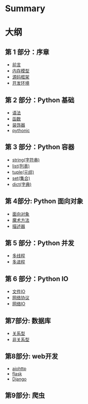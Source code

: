 # Summary
# 大纲

## 第 1 部分：序章

- [前言](README.md)
- [内存模型](objects/序章/内存模型.md)
- [源码框架](objects/序章/源代码.md)
- [开发环境](objects/序章/python部署.md)
## 第 2 部分：Python 基础 
- [语法](objects/基础/语法.md)
- [函数](objects/基础/函数.md)
- [装饰器](objects/基础/装饰器.md)
- [pythonic](objects/基础/python小技巧.md)

## 第 3 部分：Python 容器
- [string(字符串)](objects/容器/string.md)
- [list(列表)](objects/容器/list.md)
- [tuple(元组)](objects/容器/tuple.md)
- [set(集合)](objects/容器/set.md)
- [dict(字典)](objects/容器/dict.md)

## 第 4部分: Python 面向对象
- [面向对象](objects/面向对象/面向对象.md)
- [魔术方法](objects/面向对象/魔术方法.md)
- [描述器](objects/面向对象/描述器.md)

## 第 5 部分：Python 并发
- [多线程](objects/并发/多线程.md)
- [多进程](objects/并发/多进程.md)


## 第 6 部分：Python IO
- [文件IO](objects/IO/文件操作.md)
- [网络协议](objects/IO/网络协议.md)
- [网络IO](objects/IO/网络io.md)

## 第7部分: 数据库
- [关系型](objects/数据库/关系型.md)
- [非关系型]()

## 第8部分: web开发
- [aiohttp](objects/web开发/aiohttp.md)
- [flask]()
- [Django]()

## 第9部分: 爬虫
